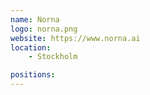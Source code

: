 ```yaml
---
name: Norna
logo: norna.png
website: https://www.norna.ai
location:
    - Stockholm

positions:
---
```

